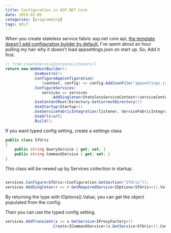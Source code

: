 ```yaml
---
title: Configuration in ASP.NET Core
date: 2019-02-05
categories: [programming]
tags: WILT
---
```


When you create stateless service fabric asp.net core api, [the template doesn't add configuration builder by default.](https://marcinjuraszek.com/2018/10/asp-net-core-configuration-when-running-as-service-fabric-service.html)
I've spent about an hour pulling my hair why it doesn't load appsettings.json on start up. So, Add it first.

```csharp
// from CreateServiceInstanceListeners()
return new WebHostBuilder()
            .UseKestrel()
            .ConfigureAppConfiguration(
                (context, config) => config.AddJsonFile("appsettings.json", optional: false, reloadOnChange: true))
            .ConfigureServices(
                services => services
                    .AddSingleton<StatelessServiceContext>(serviceContext))
            .UseContentRoot(Directory.GetCurrentDirectory())
            .UseStartup<Startup>()
            .UseServiceFabricIntegration(listener, ServiceFabricIntegrationOptions.None)
            .UseUrls(url)
            .Build();

```

If you want typed config setting, create a settings class

```csharp
public class SfUris
{
    public string QueryService { get; set; }
    public string CommandService { get; set; }
}

```

This class will be newed up by Services collection in startup.

```csharp

services.Configure<SfUris>(Configuration.GetSection("SfUris"));
services.AddSingleton(r => r.GetRequiredService<IOptions<SfUris>>().Value);
```

By returning the type with IOptions<T>().Value, you can get the object populated from the config.

Then you can use the typed config setting.

```csharp
services.AddTransient(x => x.GetService<IProxyFactory>()
                    .Create<ICommandService>(x.GetService<SfUris>().CommandService));
```
